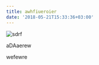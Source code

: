 ```yaml
---
title: awhfiueroier
date: '2018-05-21T15:33:36+03:00'
---
```

![sdrf](/img/blog-avatar.jpg)

aDAaerew



wefewre
